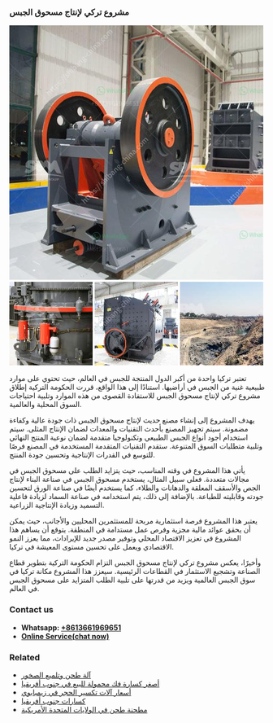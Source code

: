 <h3>مشروع تركي لإنتاج مسحوق الجبس</h3><img src='1701853407.jpg' alt=''><p>تعتبر تركيا واحدة من أكبر الدول المنتجة للجبس في العالم، حيث تحتوي على موارد طبيعية غنية من الجبس في أراضيها. استنادًا إلى هذا الواقع، قررت الحكومة التركية إطلاق مشروع تركي لإنتاج مسحوق الجبس للاستفادة القصوى من هذه الموارد وتلبية احتياجات السوق المحلية والعالمية.</p><p>يهدف المشروع إلى إنشاء مصنع حديث لإنتاج مسحوق الجبس ذات جودة عالية وكفاءة مضمونة. سيتم تجهيز المصنع بأحدث التقنيات والمعدات لضمان الإنتاج المثلى. سيتم استخدام أجود أنواع الجبس الطبيعي وتكنولوجيا متقدمة لضمان نوعية المنتج النهائي وتلبية متطلبات السوق المتنوعة. ستقدم التقنيات المتقدمة المستخدمة في المصنع فرصًا للتوسع في القدرات الإنتاجية وتحسين جودة المنتج.</p><p>يأتي هذا المشروع في وقته المناسب، حيث يتزايد الطلب على مسحوق الجبس في مجالات متعددة. فعلى سبيل المثال، يستخدم مسحوق الجبس في صناعة البناء لإنتاج الجص والأسقف المعلقة والدهانات والطلاء، كما يستخدم أيضًا في صناعة الورق لتحسين جودته وقابليته للطباعة. بالإضافة إلى ذلك، يتم استخدامه في صناعة السماد لزيادة فاعلية التسميد وزيادة الإنتاجية الزراعية.</p><p>يعتبر هذا المشروع فرصة استثمارية مربحة للمستثمرين المحليين والأجانب، حيث يمكن أن يحقق عوائد مالية مجزية وفرص عمل مستدامة في المنطقة. يتوقع أن يساهم هذا المشروع في تعزيز الاقتصاد المحلي وتوفير مصدر جديد للإيرادات، مما يعزز النمو الاقتصادي ويعمل على تحسين مستوى المعيشة في تركيا.</p><p>وأخيرًا، يعكس مشروع تركي لإنتاج مسحوق الجبس التزام الحكومة التركية بتطوير قطاع الصناعة وتشجيع الاستثمار في القطاعات الرئيسية. سيعزز هذا المشروع مكانة تركيا في سوق الجبس العالمية ويزيد من قدرتها على تلبية الطلب المتزايد على مسحوق الجبس في العالم.</p><h3>Contact us</h3><ul><li><strong>Whatsapp:&nbsp;<a href="https://wa.me/8613661969651">+8613661969651</a></strong></li><li><a href="https://swt.shibang-china.com/?git&amp;zhl&amp;مشروع تركي لإنتاج مسحوق الجبس"><strong>Online Service(chat now)</strong></a></li></ul><h3>Related</h3><ul><li><a href='آلة طحن وتلميع الصخور.md'>آلة طحن وتلميع الصخور</a></li><li><a href='أصغر كسارة فك محمولة للبيع في جنوب أفريقيا.md'>أصغر كسارة فك محمولة للبيع في جنوب أفريقيا</a></li><li><a href='أسعار آلات تكسير الحجر في زيمبابوي.md'>أسعار آلات تكسير الحجر في زيمبابوي</a></li><li><a href='كسارات جنوب أفريقيا.md'>كسارات جنوب أفريقيا</a></li><li><a href='مطحنة طحن في الولايات المتحدة الأمريكية.md'>مطحنة طحن في الولايات المتحدة الأمريكية</a></li></ul>